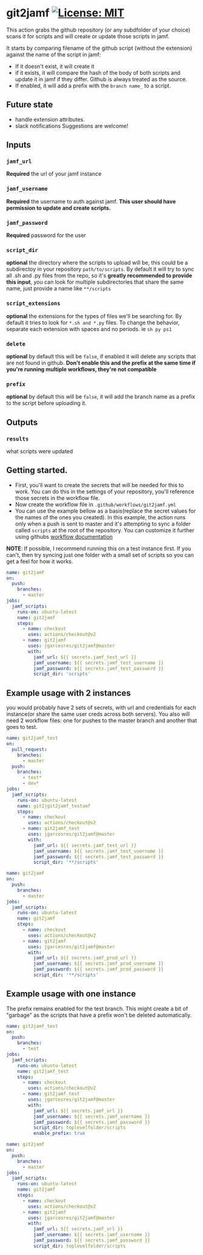 # git2jamf [![License: MIT](https://img.shields.io/badge/License-MIT-yellow.svg)](https://opensource.org/licenses/MIT)
This action grabs the github repository (or any subdfolder of your choice) scans it for scripts and will create or update those scripts in jamf.

It starts by comparing filename of the github script (without the extension) against the name of the script in jamf:
* If it doesn't exist, it will create it
* if it exists, it will compare the hash of the body of both scripts and update it in jamf if they differ. Github is always treated as the source.
* If enabled, it will add a prefix with the `branch name_`  to a script. 

## Future state
* handle extension attributes. 
* slack notifications
Suggestions are welcome!

## Inputs
### `jamf_url`

**Required** the url of your jamf instance

### `jamf_username`

**Required** the username to auth against jamf. **This user should have permission to update and create scripts.**

### `jamf_password`

**Required** password for the user

### `script_dir`

**optional** the directory where the scripts to upload will be, this could be a subdirectoy in your repository `path/to/scripts`. By default it will try to sync all .sh and .py files from the repo, so it's **greatly recommended to provide this input**,  you can look for multiple subdirectories that share the same name, just provide a name like `**/scripts`

### `script_extensions`

**optional** the extensions for the types of files we'll be searching for. By default it tries to look for `*.sh and *.py` files. To change the behavior, separate each extension with spaces and no periods. ie `sh py ps1`

### `delete`

**optional** by default this will be `false`, if enabled it will delete any scripts that are not found in github. **Don't enable this and the prefix at the same time if you're running multiple workflows, they're not compatible**

### `prefix`

**optional** by default this will be `false`, it will add the branch name as a prefix to the script before uploading it. 

## Outputs

### `results`

what scripts were updated


## Getting started.
* First, you'll want to create the secrets that will be needed for this to work. You can do this in the settings of your repository, you'll reference those secrets in the workflow file. 
* Now create the workflow file in `.github/workflows/git2jamf.yml`
* You can use the example bellow as a basis(replace the secret values for the names of the ones you created). In this example, the action runs only when a push is sent to master and it's attempting to sync a folder called `scripts` at the root of the repository. You can customize it further using githubs [workflow documentation](https://help.github.com/en/actions/reference/workflow-syntax-for-github-actions)

**NOTE**: If possible, I recommend running this on a test instance first. If you can't, then try syncing just one folder with a small set of scripts so you can get a feel for how it works.

```yaml
name: git2jamf
on:
  push:
    branches: 
      - master
jobs:
  jamf_scripts:
    runs-on: ubuntu-latest
    name: git2jamf
    steps:
      - name: checkout
        uses: actions/checkout@v2
      - name: git2jamf
        uses: jgarcesres/git2jamf@master
        with: 
          jamf_url: ${{ secrets.jamf_test_url }}
          jamf_username: ${{ secrets.jamf_test_username }}
          jamf_password: ${{ secrets.jamf_test_password }}
          script_dir: 'scripts'
```


## Example usage with 2 instances
you would probably have 2 sets of secrets, with url and credentials for each instance(or share the same user creds across both servers). You also will need 2 workflow files: one for pushes to the master branch and another that goes to test. 

```yaml
name: git2jamf_test
on:
  pull_request:
    branches:
      - master
  push:
    branches: 
      - test*
      - dev*
jobs:
  jamf_scripts:
    runs-on: ubuntu-latest
    name: git2jgit2jamf_testamf
    steps:
      - name: checkout
        uses: actions/checkout@v2
      - name: git2jamf_test 
        uses: jgarcesres/git2jamf@master
        with: 
          jamf_url: ${{ secrets.jamf_test_url }}
          jamf_username: ${{ secrets.jamf_test_username }}
          jamf_password: ${{ secrets.jamf_test_password }}
          script_dir: '**/scripts'
```
```yaml
name: git2jamf
on:
  push:
    branches: 
      - master
jobs:
  jamf_scripts:
    runs-on: ubuntu-latest
    name: git2jamf
    steps:
      - name: checkout
        uses: actions/checkout@v2
      - name: git2jamf
        uses: jgarcesres/git2jamf@master
        with: 
          jamf_url: ${{ secrets.jamf_prod_url }}
          jamf_username: ${{ secrets.jamf_prod_username }}
          jamf_password: ${{ secrets.jamf_prod_password }}
          script_dir: '**/scripts'
```


## Example usage with one instance
The prefix remains enabled for the test branch. This might create a bit of "garbage" as the scripts that have a prefix won't be deleted automatically. 

```yaml
name: git2jamf_test
on:
  push:
    branches: 
      - test
jobs:
  jamf_scripts:
    runs-on: ubuntu-latest
    name: git2jamf_test
    steps:
      - name: checkout
        uses: actions/checkout@v2
      - name: git2jamf_test
        uses: jgarcesres/git2jamf@master
        with: 
          jamf_url: ${{ secrets.jamf_url }}
          jamf_username: ${{ secrets.jamf_username }}
          jamf_password: ${{ secrets.jamf_password }}
          script_dir: toplevelfolder/scripts
          enable_prefix: true
```  
```yaml
name: git2jamf
on:
  push:
    branches: 
      - master
jobs:
  jamf_scripts:
    runs-on: ubuntu-latest
    name: git2jamf
    steps:
      - name: checkout
        uses: actions/checkout@v2
      - name: git2jamf
        uses: jgarcesres/git2jamf@master
        with: 
          jamf_url: ${{ secrets.jamf_url }}
          jamf_username: ${{ secrets.jamf_username }}
          jamf_password: ${{ secrets.jamf_password }}
          script_dir: toplevelfolder/scripts
```


